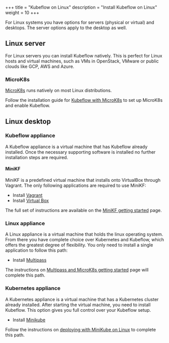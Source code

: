 +++
title = "Kubeflow on Linux"
description = "Install Kubeflow on Linux"
weight = 10
+++

For Linux systems you have options for servers (physical or virtual) and desktops.
The server options apply to the desktop as well.

## Linux server

For Linux servers you can install Kubeflow natively. This is perfect for
Linux hosts and virtual machines, such as VMs in OpenStack, VMware or public clouds like
GCP, AWS and Azure.

### MicroK8s

[MicroK8s](https://microk8s.io) runs natively on most Linux distributions. 

Follow the installation guide for [Kubeflow with MicroK8s](/docs/started/workstation/getting-started-multipass/) to set up MicroK8s and enable Kubeflow.

## Linux desktop

### Kubeflow appliance

A Kubeflow appliance is a virtual machine that has Kubeflow already installed. Once the
necessary supporting software is installed no further installation steps are required.

#### MiniKF

MiniKF is a predefined virtual machine that installs onto VirtualBox through Vagrant.
The only following applications are required to use MiniKF:

- Install [Vagrant](https://www.vagrantup.com/downloads.html)
- Install [Virtual Box](https://www.virtualbox.org/wiki/Downloads)

The full set of instructions are available on the
[MiniKF getting started](/docs/started/workstation/getting-started-minikf/) page.

### Linux appliance

A Linux appliance is a virtual machine that holds the linux operating system. From there
you have complete choice over Kubernetes and Kubeflow, which offers the greatest degree
of flexibility. You only need to install a single application to follow this path:

- Install [Multipass](https://multipass.run/#install)

The instructions on [Multipass and MicroK8s getting started](/docs/started/workstation/getting-started-multipass/)
page will complete this path.

### Kubernetes appliance

A Kubernetes appliance is a virtual machine that has a
Kubernetes cluster already installed. After starting the virtual machine, you need
to install Kubeflow. This option gives you full control over your Kubeflow setup.

- Install [Minikube](https://kubernetes.io/docs/setup/learning-environment/minikube/)

Follow the instructions on [deploying with MiniKube on 
Linux](/docs/started/workstation/minikube/linux/) to complete this path.